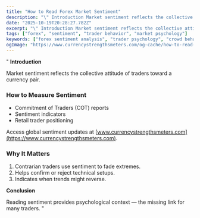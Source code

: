 ```yaml
---
title: "How to Read Forex Market Sentiment"
description: "\" Introduction Market sentiment reflects the collective attitude of traders toward a currency pair..."
date: "2025-10-19T20:28:27.782Z"
excerpt: "\" Introduction Market sentiment reflects the collective attitude of traders toward a currency pair. How to Measure Sentiment - Commitment of Traders (COT) reports - Sentiment indicators - Retail trader positioning Access global sentiment updates at [www.currencystrengthsmeters.com](https://www.currencystrengthsmeters.com). Why It Matters 1. Contrarian traders use sentiment to fade extremes. 2. Helps..."
tags: ["forex", "sentiment", "trader behavior", "market psychology"]
keywords: ["forex sentiment analysis", "trader psychology", "crowd behavior", "sentiment indicators", "contrarian trading"]
ogImage: "https://www.currencystrengthsmeters.com/og-cache/how-to-read-forex-market-sentiment.jpg"
---
```

"
**Introduction**

Market sentiment reflects the collective attitude of traders toward a currency pair.

### How to Measure Sentiment

- Commitment of Traders (COT) reports  
- Sentiment indicators  
- Retail trader positioning  

Access global sentiment updates at [www.currencystrengthsmeters.com](https://www.currencystrengthsmeters.com).

### Why It Matters

1. Contrarian traders use sentiment to fade extremes.  
2. Helps confirm or reject technical setups.  
3. Indicates when trends might reverse.

**Conclusion**

Reading sentiment provides psychological context — the missing link for many traders.
"
